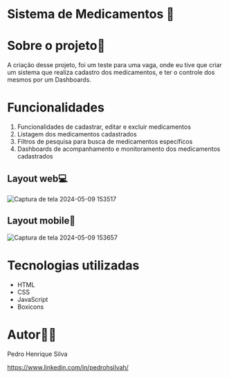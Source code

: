 # Sistema de Medicamentos 💊

# Sobre o projeto📓

A criação desse projeto, foi um teste para uma vaga, onde eu tive que criar um sistema que realiza cadastro dos medicamentos, e ter o controle dos mesmos por um Dashboards.

# Funcionalidades
1. Funcionalidades de cadastrar, editar e excluir medicamentos
2. Listagem dos medicamentos cadastrados
3. Filtros de pesquisa para busca de medicamentos específicos
4. Dashboards de acompanhamento e monitoramento dos medicamentos
cadastrados

## Layout web💻
![Captura de tela 2024-05-09 153517](https://github.com/pedrohsilvah/portifolio/assets/124065912/ab1048c6-3993-45ba-846b-cd02c9aad483)

## Layout mobile📱
![Captura de tela 2024-05-09 153657](https://github.com/pedrohsilvah/portifolio/assets/124065912/a43618bb-e293-4829-904a-022e1a9aae05)

# Tecnologias utilizadas
- HTML
- CSS
- JavaScript
- Boxicons

# Autor🧑‍💻

Pedro Henrique Silva

https://www.linkedin.com/in/pedrohsilvah/
